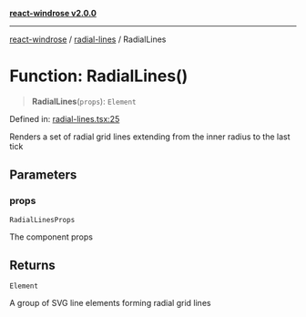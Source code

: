 [**react-windrose v2.0.0**](../../README.md)

***

[react-windrose](../../README.md) / [radial-lines](../README.md) / RadialLines

# Function: RadialLines()

> **RadialLines**(`props`): `Element`

Defined in: [radial-lines.tsx:25](https://github.com/JulesBlm/react-windrose/blob/2451c9dad633102e7fc35b9698082791f2a32227/src/radial-lines.tsx#L25)

Renders a set of radial grid lines extending from the inner radius to the last tick

## Parameters

### props

`RadialLinesProps`

The component props

## Returns

`Element`

A group of SVG line elements forming radial grid lines
